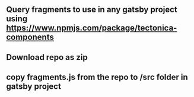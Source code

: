 ## Query fragments to use in any gatsby project using https://www.npmjs.com/package/tectonica-components

## Download repo as zip

## copy fragments.js from the repo to /src folder in gatsby project